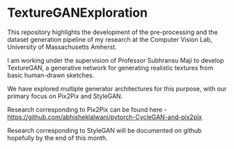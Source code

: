 # TextureGANExploration
This repository highlights the development of the pre-processing and the dataset generation pipeline of my research at the Computer Vision Lab, University of Massachusetts Amherst. 

I am working under the supervision of Professor Subhransu Maji to develop TextureGAN, a generative network for generating realistic textures from basic human-drawn sketches.

We have explored multiple generator architectures for this purpose, with our primary focus on Pix2Pix and StyleGAN.

Research corresponding to Pix2Pix can be found here - https://github.com/abhisheklalwani/pytorch-CycleGAN-and-pix2pix

Research corresponding to StyleGAN will be documented on github hopefully by the end of this month.
